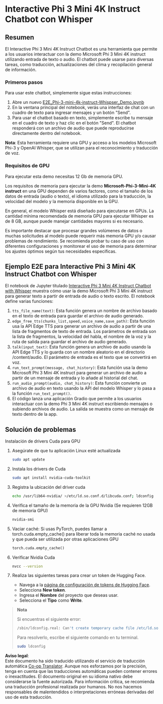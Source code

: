 <!--
CO_OP_TRANSLATOR_METADATA:
{
  "original_hash": "006e8cf75211d3297f24e1b22e38955f",
  "translation_date": "2025-05-07T11:04:21+00:00",
  "source_file": "md/02.Application/01.TextAndChat/Phi3/E2E_Phi-3-mini_with_whisper.md",
  "language_code": "es"
}
-->
# Interactive Phi 3 Mini 4K Instruct Chatbot con Whisper

## Resumen

El Interactive Phi 3 Mini 4K Instruct Chatbot es una herramienta que permite a los usuarios interactuar con la demo Microsoft Phi 3 Mini 4K instruct utilizando entrada de texto o audio. El chatbot puede usarse para diversas tareas, como traducción, actualizaciones del clima y recopilación general de información.

### Primeros pasos

Para usar este chatbot, simplemente sigue estas instrucciones:

1. Abre un nuevo [E2E_Phi-3-mini-4k-instruct-Whispser_Demo.ipynb](https://github.com/microsoft/Phi-3CookBook/blob/main/code/06.E2E/E2E_Phi-3-mini-4k-instruct-Whispser_Demo.ipynb)
2. En la ventana principal del notebook, verás una interfaz de chat con un cuadro de texto para ingresar mensajes y un botón "Send".
3. Para usar el chatbot basado en texto, simplemente escribe tu mensaje en el cuadro de texto y haz clic en el botón "Send". El chatbot responderá con un archivo de audio que puede reproducirse directamente dentro del notebook.

**Nota**: Esta herramienta requiere una GPU y acceso a los modelos Microsoft Phi-3 y OpenAI Whisper, que se utilizan para el reconocimiento y traducción de voz.

### Requisitos de GPU

Para ejecutar esta demo necesitas 12 Gb de memoria GPU.

Los requisitos de memoria para ejecutar la demo **Microsoft-Phi-3-Mini-4K instruct** en una GPU dependen de varios factores, como el tamaño de los datos de entrada (audio o texto), el idioma utilizado para la traducción, la velocidad del modelo y la memoria disponible en la GPU.

En general, el modelo Whisper está diseñado para ejecutarse en GPUs. La cantidad mínima recomendada de memoria GPU para ejecutar Whisper es de 8 GB, aunque puede manejar cantidades mayores si es necesario.

Es importante destacar que procesar grandes volúmenes de datos o muchas solicitudes al modelo puede requerir más memoria GPU y/o causar problemas de rendimiento. Se recomienda probar tu caso de uso con diferentes configuraciones y monitorear el uso de memoria para determinar los ajustes óptimos según tus necesidades específicas.

## Ejemplo E2E para Interactive Phi 3 Mini 4K Instruct Chatbot con Whisper

El notebook de Jupyter titulado [Interactive Phi 3 Mini 4K Instruct Chatbot with Whisper](https://github.com/microsoft/Phi-3CookBook/blob/main/code/06.E2E/E2E_Phi-3-mini-4k-instruct-Whispser_Demo.ipynb) muestra cómo usar la demo Microsoft Phi 3 Mini 4K instruct para generar texto a partir de entrada de audio o texto escrito. El notebook define varias funciones:

1. `tts_file_name(text)`: Esta función genera un nombre de archivo basado en el texto de entrada para guardar el archivo de audio generado.
1. `edge_free_tts(chunks_list,speed,voice_name,save_path)`: Esta función usa la API Edge TTS para generar un archivo de audio a partir de una lista de fragmentos de texto de entrada. Los parámetros de entrada son la lista de fragmentos, la velocidad del habla, el nombre de la voz y la ruta de salida para guardar el archivo de audio generado.
1. `talk(input_text)`: Esta función genera un archivo de audio usando la API Edge TTS y lo guarda con un nombre aleatorio en el directorio /content/audio. El parámetro de entrada es el texto que se convertirá en voz.
1. `run_text_prompt(message, chat_history)`: Esta función usa la demo Microsoft Phi 3 Mini 4K instruct para generar un archivo de audio a partir de un mensaje de entrada y lo añade al historial del chat.
1. `run_audio_prompt(audio, chat_history)`: Esta función convierte un archivo de audio en texto usando la API del modelo Whisper y lo pasa a la función `run_text_prompt()`.
1. El código lanza una aplicación Gradio que permite a los usuarios interactuar con la demo Phi 3 Mini 4K instruct escribiendo mensajes o subiendo archivos de audio. La salida se muestra como un mensaje de texto dentro de la app.

## Solución de problemas

Instalación de drivers Cuda para GPU

1. Asegúrate de que tu aplicación Linux esté actualizada

    ```bash
    sudo apt update
    ```

1. Instala los drivers de Cuda

    ```bash
    sudo apt install nvidia-cuda-toolkit
    ```

1. Registra la ubicación del driver cuda

    ```bash
    echo /usr/lib64-nvidia/ >/etc/ld.so.conf.d/libcuda.conf; ldconfig
    ```

1. Verifica el tamaño de la memoria de la GPU Nvidia (Se requieren 12GB de memoria GPU)

    ```bash
    nvidia-smi
    ```

1. Vaciar caché: Si usas PyTorch, puedes llamar a torch.cuda.empty_cache() para liberar toda la memoria caché no usada y que pueda ser utilizada por otras aplicaciones GPU

    ```python
    torch.cuda.empty_cache() 
    ```

1. Verificar Nvidia Cuda

    ```bash
    nvcc --version
    ```

1. Realiza las siguientes tareas para crear un token de Hugging Face.

    - Navega a la [página de configuración de tokens de Hugging Face](https://huggingface.co/settings/tokens?WT.mc_id=aiml-137032-kinfeylo).
    - Selecciona **New token**.
    - Ingresa el **Nombre** del proyecto que deseas usar.
    - Selecciona el **Tipo** como **Write**.

> **Nota**
>
> Si encuentras el siguiente error:
>
> ```bash
> /sbin/ldconfig.real: Can't create temporary cache file /etc/ld.so.cache~: Permission denied 
> ```
>
> Para resolverlo, escribe el siguiente comando en tu terminal.
>
> ```bash
> sudo ldconfig
> ```

**Aviso legal**:  
Este documento ha sido traducido utilizando el servicio de traducción automática [Co-op Translator](https://github.com/Azure/co-op-translator). Aunque nos esforzamos por la precisión, tenga en cuenta que las traducciones automáticas pueden contener errores o inexactitudes. El documento original en su idioma nativo debe considerarse la fuente autorizada. Para información crítica, se recomienda una traducción profesional realizada por humanos. No nos hacemos responsables de malentendidos o interpretaciones erróneas derivadas del uso de esta traducción.